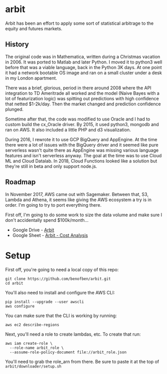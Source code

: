 # arbit

Arbit has been an effort to apply some sort of statistical arbitrage to the equity and futures markets.  

## History
The original code was in Mathematica, written during a Christmas vacation in 2006.  It was ported to Matlab and later Python.  I moved it to python3 well before that was a viable language, back in the Python 3K days.  At one point it had a network bootable OS image and ran on a small cluster under a desk in my London apartment.  

There was a brief, glorious, period in there around 2008 where the API integration to TD Ameritrade all worked and the model (Naive Bayes with a lot of featurization logic) was spitting out predictions with high confidence that netted $1-2k/day.  Then the market changed and prediction confidence plunged.

Sometime after that, the code was modified to use Oracle and I had to custom build the cx_Oracle driver.  By 2015, it used python3, mongodb and ran on AWS.  It also included a little PHP and d3 visualization.

During 2016, I rewrote it to use GCP BigQuery and AppEngine.  At the time there were a lot of issues with the BigQuery driver and it seemed like pure serverless wasn't quite there as AppEngine was missing various language features and isn't serverless anyway.  The goal at the time was to use Cloud ML and Cloud Datalab.  In 2018, Cloud Functions looked like a solution but they're still in beta and only support node.js.

## Roadmap
In November 2017, AWS came out with Sagemaker.  Between that, S3, Lambda and Athena, it seems like giving the AWS ecosystem a try is in order.  I'm going to try to port everything there.

First off, I'm going to do some work to size the data volume and make sure I don't accidentally spend $100k/month...

* Google Drive - [Arbit](https://drive.google.com/open?id=1GocLSCYCmF52XVj9gMokjTZNxCbrsHfv)
* Google Sheet - [Arbit - Cost Analysis](https://docs.google.com/spreadsheets/d/1Tqnlqs20LnuvpxmK2S-3PH58dGlq5k-4G2KZ-V5jbcs/edit?usp=sharing)

# Setup

First off, you're going to need a local copy of this repo:

    git clone https://github.com/benofben/arbit.git
    cd arbit

You'll also need to install and configure the AWS CLI:

    pip install --upgrade --user awscli
    aws configure

You can make sure that the CLI is working by running:

    aws ec2 describe-regions

Next, you'll need a role to create lambdas, etc.  To create that run:

    aws iam create-role \
      --role-name arbit_role \
      --assume-role-policy-document file://arbit_role.json

You'll need to grab the role_arn from there.  Be sure to paste it at the top of `arbit/downloader/setup.sh`
